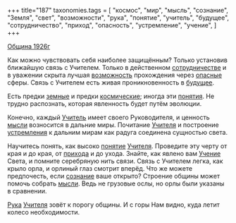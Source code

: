 +++
title="187"
taxonomies.tags = [
 "космос",
 "мир",
 "мысль",
 "сознание",
 "Земля",
 "свет",
 "возможности",
 "рука",
 "понятие",
 "учитель",
 "будущее",
 "сотрудничество",
 "приход",
 "опасность",
 "устремление",
 "учение",
]
+++

[Община 1926г](/agni/1926)

Как можно чувствовать себя наиболее защищённым? Только установив ближайшую связь с Учителем. Только в действенном [сотрудничестве](/tags/сотрудничество) и в уважении скрыта лучшая [возможность](/tags/возможности) прохождения через [опасные](/tags/опасность) сферы. Связь с Учителем есть живая проникновенность в [будущее](/tags/будущее).   

Есть предки [земные](/tags/Земля) и предки [космические](/tags/космос); иногда эти [понятия](/tags/космос). Не трудно распознать, которая явленность будет путём эволюции.   

Конечно, каждый [Учитель](/tags/учитель) имеет своего Руководителя, и ценность [мысли](/tags/мысль) возносится в дальние миры. Почитание [Учителя](/tags/учитель) и построение [устремления](/tags/устремление) к дальним мирам как радуга соединена сущностью света.   

Научитесь понять, как высоко [понятие](/tags/понятие) [Учителя](/tags/учитель). Проведите эту черту от края и до края, от [прихода](/tags/приход) и до ухода. Знайте, как явлено вам [Учение](/tags/учение) Света, и помните серебряную нить связи. Связь с Учителем легка, как крыло орла, и орлиный глаз смотрит вперёд. Что же можете предпочесть, если [сознание](/tags/сознание) ваше открыто? Строение общины может помочь собрать [мысли](/tags/мысль). Ведь не грузовые ослы, но орлы были указаны в сравнении.   

[Рука](/tags/рука) [Учителя](/tags/учитель) зовёт к порогу общины. И с горы Нам видно, куда летит колесо необходимости.   


